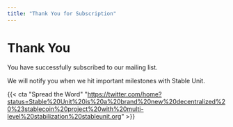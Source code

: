 ```yaml
---
title: "Thank You for Subscription"
---
```


# Thank You

You have successfully subscribed to our mailing list.

We will notify you when we hit important milestones with Stable Unit.

{{< cta "Spread the Word" "https://twitter.com/home?status=Stable%20Unit%20is%20a%20brand%20new%20decentralized%20%23stablecoin%20project%20with%20multi-level%20stabilization%20stableunit.org" >}}


